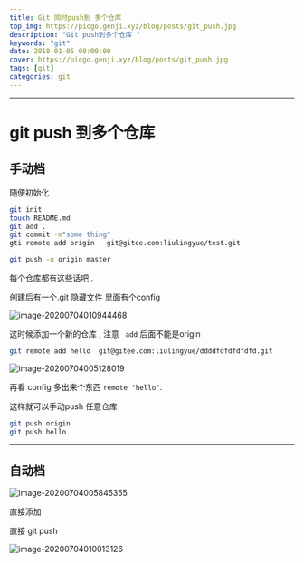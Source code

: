 ```yaml
---
title: Git 同时push到 多个仓库
top_img: https://picgo.genji.xyz/blog/posts/git_push.jpg
description: "Git push到多个仓库 "
keywords: "git"
date: 2018-01-05 00:00:00
cover: https://picgo.genji.xyz/blog/posts/git_push.jpg
tags: [git]
categories: git
---
```


-----

# git push 到多个仓库

##  手动档

随便初始化

```bash
git init 
touch README.md
git add .
git commit -m"some thing"
gti remote add origin   git@gitee.com:liulingyue/test.git

git push -u origin master
```

每个仓库都有这些话吧 .

 创建后有一个.git 隐藏文件  里面有个config



![image-20200704010944468](https://picgo.genji.xyz/blog/posts/image-20200704010944468.png)



这时候添加一个新的仓库 ,  注意 ` add` 后面不能是origin

```bash
git remote add hello  git@gitee.com:liulingyue/ddddfdfdfdfdfd.git
```



![image-20200704005128019](https://picgo.genji.xyz/blog/posts/image-20200704005128019.png)



再看 config  多出来个东西    `remote "hello"`.



这样就可以手动push  任意仓库

```bash
git push origin 
git push hello 
```



-----



##  自动档

![image-20200704005845355](https://picgo.genji.xyz/blog/posts/image-20200704005845355.png)



 直接添加 

直接 git push 

![image-20200704010013126](https://picgo.genji.xyz/blog/posts/image-20200704010013126.png)